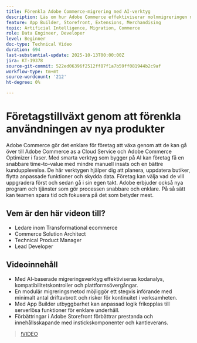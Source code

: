 ```yaml
---
title: Förenkla Adobe Commerce-migrering med AI-verktyg
description: Läs om hur Adobe Commerce effektiviserar molnmigreringen med AI-verktyg, modulär användning och snabbare utveckling för skalbar tillväxt.
feature: App Builder, Storefront, Extensions, Merchandising
topic: Artificial Intelligence, Migration, Commerce
role: Data Engineer, Developer
level: Beginner
doc-type: Technical Video
duration: 694
last-substantial-update: 2025-10-13T00:00:00Z
jira: KT-19378
source-git-commit: 522ed06396f2512ff87f1a7b59ff081944b2c9af
workflow-type: tm+mt
source-wordcount: '212'
ht-degree: 0%

---
```



# Företagstillväxt genom att förenkla användningen av nya produkter

Adobe Commerce gör det enklare för företag att växa genom att de kan gå över till Adobe Commerce as a Cloud Service och Adobe Commerce Optimizer i faser. Med smarta verktyg som bygger på AI kan företag få en snabbare time-to-value med mindre manuell insats och en bättre kundupplevelse. De här verktygen hjälper dig att planera, uppdatera butiker, flytta anpassade funktioner och skydda data. Företag kan välja vad de vill uppgradera först och sedan gå i sin egen takt. Adobe erbjuder också nya program och tjänster som gör processen snabbare och enklare. På så sätt kan teamen spara tid och fokusera på det som betyder mest.

## Vem är den här videon till?

* Ledare inom Transformational ecommerce
* Commerce Solution Architect
* Technical Product Manager
* Lead Developer

## Videoinnehåll

* Med AI-baserade migreringsverktyg effektiviseras kodanalys, kompatibilitetskontroller och plattformsövergångar.
* En modulär migreringsmetod möjliggör ett stegvis införande med minimalt antal driftavbrott och risker för kontinuitet i verksamheten.
* Med App Builder utbyggbarhet kan anpassad logik frikopplas till serverlösa funktioner för enklare underhåll.
* Förbättringar i Adobe Storefront förbättrar prestanda och innehållsskapande med instickskomponenter och kantleverans.

>[!VIDEO](https://video.tv.adobe.com/v/3475752/?learn=on&enablevpops&captions=swe)
